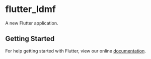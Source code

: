 # flutter_ldmf

A new Flutter application.

## Getting Started

For help getting started with Flutter, view our online
[documentation](http://flutter.io/).
